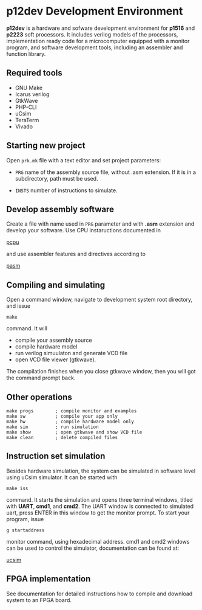 # p12dev Development Environment

**p12dev** is a hardware and sofware development environment for
**p1516** and **p2223** soft processors. It includes verilog models of
the processors, implementation ready code for a microcomputer equipped
with a monitor program, and software development tools, including an
assembler and function library.


## Required tools

- GNU Make
- Icarus verilog
- GtkWave
- PHP-CLI
- uCsim
- TeraTerm
- Vivado


## Starting new project

Open `prk.mk` file with a text editor and set project parameters:

- `PRG` name of the assembly source file, without .asm extension. If
  it is in a subdirectory, path must be used.
  
- `INSTS` number of instructions to simulate.


## Develop assembly software

Create a file with name used in `PRG` parameter and with **.asm**
extension and develop your software. Use CPU instaructions documented in

[pcpu](https://docs.google.com/document/d/1MMJTB6DxL5sSkYoF5do1A1qZC5c4BnU0c9VOwRNeq6Y/edit?usp=sharing)

and use assembler features and directives according to

[pasm](https://docs.google.com/document/d/1bQZooX6hUN2C4n99xTbH_ixLitfhPmOWg5OT2IrxJ5U/edit?usp=sharing)


## Compiling and simulating

Open a command window, navigate to development system root directory, and issue

```
make
```

command. It will

- compile your assembly source
- compile hardware model
- run verilog simuulaton and generate VCD file
- open VCD file viewer (gtkwave).

The compilation finishes when you close gtkwave window, then you will
got the command prompt back.


## Other operations

```
make progs        ; compile monitor and examples
make sw           ; compile your app only
make hw           ; compile hardware model only
make sim          ; run simulation
make show         ; open gtkwave and show VCD file
make clean        ; delete compiled files
```


## Instruction set simulation

Besides hardware simulation, the system can be simulated in software
level using uCsim simulator. It can be started with

```
make iss
```

command. It starts the simulation and opens three terminal windows,
titled with **UART**, **cmd1**, and **cmd2**. The UART window is
connected to simulated uart, press ENTER in this window to get the
monitor prompt. To start your program, issue

```
g startaddress
```

monitor command, using hexadecimal address. cmd1 and cmd2 windows can
be used to control the simulator, documentation can be found at:

[ucsim](http://www.ucsim.hu)


## FPGA implementation

See documentation for detailed instructions how to compile and
download system to an FPGA board.
